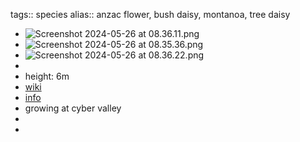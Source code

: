 tags:: species
alias:: anzac flower, bush daisy, montanoa, tree daisy

- ![Screenshot 2024-05-26 at 08.36.11.png](https://peach-geographical-bat-397.mypinata.cloud/ipfs/QmfMg9cEVf7XZZYxi8QRAJg5E79bdvDgecDRXcy6qbthaw)
- ![Screenshot 2024-05-26 at 08.35.36.png](https://peach-geographical-bat-397.mypinata.cloud/ipfs/QmWaJD2Es3RPX6zgPgGzuhTHyXMDTPbgjvUtURxgnqAEgZ)
- ![Screenshot 2024-05-26 at 08.36.22.png](https://peach-geographical-bat-397.mypinata.cloud/ipfs/QmNQ4nYXkY7VC19sZEBsU9G786p3L4QQesdyDd7obmNMTU)
-
- height: 6m
- [wiki](https://en.wikipedia.org/wiki/Montanoa_hibiscifolia)
- [info](http://www.plantsofasia.com/index/montanoa/0-98)
- growing at cyber valley
-
-